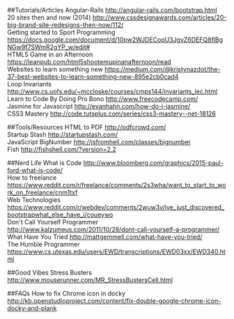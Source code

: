 ##Tutorials/Articles
Angular-Rails http://angular-rails.com/bootstrap.html  
20 sites then and now (2014) http://www.cssdesignawards.com/articles/20-big-brand-site-redesigns-then-now/112/  
Getting started to Sport Programming https://docs.google.com/document/d/10pw2WJDECopU3JgvZ6DEFQ8flBgNGw9f7SWmR2gYP_w/edit#  
HTML5 Game in an Afternoon https://leanpub.com/html5shootemupinanafternoon/read  
Websites to learn something new https://medium.com/@kristynazdot/the-37-best-websites-to-learn-something-new-895e2cb0cad4  
Loop Invariants http://www.cs.uofs.edu/~mccloske/courses/cmps144/invariants_lec.html  
Learn to Code By Doing Pro Bono http://www.freecodecamp.com/  
Jasmine for Javascript http://evanhahn.com/how-do-i-jasmine/  
CSS3 Mastery http://code.tutsplus.com/series/css3-mastery--net-18126

##Tools/Resources
HTML to PDF http://pdfcrowd.com/  
Startup Stash http://startupstash.com/  
JavaScript BigNumber http://jsfromhell.com/classes/bignumber  
Fish http://fishshell.com/?version=2.2

##Nerd Life
What is Code http://www.bloomberg.com/graphics/2015-paul-ford-what-is-code/  
How to freelance https://www.reddit.com/r/freelance/comments/2s3wha/want_to_start_to_work_on_freelance/cnm1txf  
Web Technologies https://www.reddit.com/r/webdev/comments/2wuw3v/ive_just_discovered_bootstrapwhat_else_have_i/coueywo  
Don't Call Yourself Programmer http://www.kalzumeus.com/2011/10/28/dont-call-yourself-a-programmer/  
What Have You Tried http://mattgemmell.com/what-have-you-tried/  
The Humble Programmer https://www.cs.utexas.edu/users/EWD/transcriptions/EWD03xx/EWD340.html

##Good Vibes
Stress Busters http://www.mouserunner.com/MR_StressBustersCell.html

##FAQs
How to fix Chrome icon in docky http://kb.openstudioproject.com/content/fix-double-google-chrome-icon-docky-and-plank
